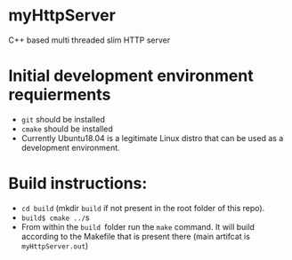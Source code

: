 # myHttpServer
C++ based multi threaded slim HTTP server

# Initial development environment requierments
- `git` should be installed
- `cmake` should be installed
- Currently Ubuntu18.04 is a legitimate Linux distro that can be used as a development environment. 

# Build instructions:
- `cd build` (mkdir `build` if not present in the root folder of this repo).
- `build$ cmake ../`s
- From within the `build `folder run the `make` command. It will build according to the Makefile that is present there (main artifcat is `myHttpServer.out`)

